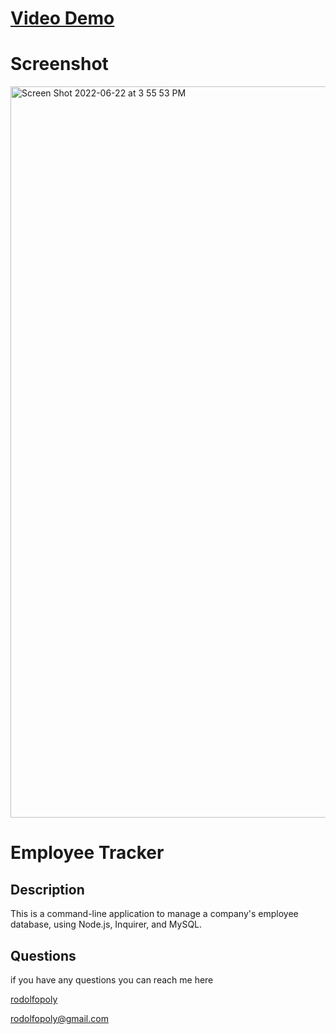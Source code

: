 # [Video Demo](https://drive.google.com/file/d/1Lj75XalfLq1F4ZwcgcyRbD_9Dg2Uk-vY/view)
  
  # Screenshot
  <img width="1170" alt="Screen Shot 2022-06-22 at 3 55 53 PM" src="https://user-images.githubusercontent.com/98934009/175124826-b1494b46-4878-42db-9521-a7708ac9541f.png">



  
  # Employee Tracker 
  
  ## Description
  
  This is a command-line application to manage a company's employee database, using Node.js, Inquirer, and MySQL.
  
  
  
  ## Questions
  if you have any questions you can reach me here

  [rodolfopoly](https://github.com/rodolfopoly)

  [rodolfopoly@gmail.com](mailto:rodolfopoly@gmail.com)
